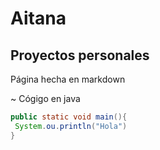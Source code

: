 # Aitana

## Proyectos personales

Página hecha en markdown

~ Cógigo en java
```java
public static void main(){
 System.ou.println("Hola")
}
```
